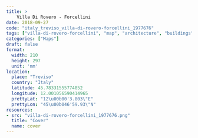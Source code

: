 ```yaml
---
title: > 
    Villa Di Rovero - Forcellini
date: 2018-09-27
code: "italy_treviso_villa-di-rovero-forcellini_1977676"
tags: ["villa-di-rovero-forcellini", "map", "architecture", "buildings", "Treviso", "Italy"]
categories: ["Maps"]
draft: false
format:
  width: 210
  height: 297
  unit: 'mm'
location:
  place: "Treviso"
  country: "Italy"
  latitude: 45.78331555774852
  longitude: 12.001056590414965
  prettyLat: "12\u00b00'3.803\"E"
  prettyLon: "45\u00b046'59.93\"N"
resources:
- src: "villa-di-rovero-forcellini_1977676.png"
  title: "Cover"
  name: cover
---
```

